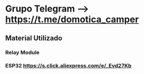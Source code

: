 # Grupo Telegram --> https://t.me/domotica_camper

  

## Material Utilizado

### Relay Module 

### ESP32 https://s.click.aliexpress.com/e/_Evd27Kb


